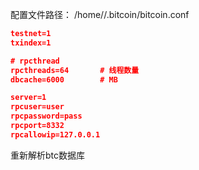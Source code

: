 配置文件路径： /home/<username>/.bitcoin/bitcoin.conf

```json
testnet=1
txindex=1

# rpcthread 
rpcthreads=64       # 线程数量
dbcache=6000        # MB

server=1
rpcuser=user
rpcpassword=pass
rpcport=8332
rpcallowip=127.0.0.1
```


重新解析btc数据库